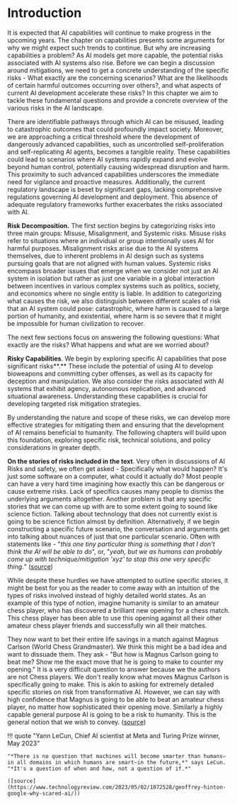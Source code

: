 # Introduction

It is expected that AI capabilities will continue to make progress in the upcoming years. The chapter on capabilities presents some arguments for why we might expect such trends to continue. But why are increasing capabilities a problem? As AI models get more capable, the potential risks associated with AI systems also rise. Before we can begin a discussion around mitigations, we need to get a concrete understanding of the specific risks - What exactly are the concerning scenarios? What are the likelihoods of certain harmful outcomes occurring over others?, and what aspects of current AI development accelerate these risks? In this chapter we aim to tackle these fundamental questions and provide a concrete overview of the various risks in the AI landscape.

There are identifiable pathways through which AI can be misused, leading to catastrophic outcomes that could profoundly impact society. Moreover, we are approaching a critical threshold where the development of dangerously advanced capabilities, such as uncontrolled self-proliferation and self-replicating AI agents, becomes a tangible reality. These capabilities could lead to scenarios where AI systems rapidly expand and evolve beyond human control, potentially causing widespread disruption and harm. This proximity to such advanced capabilities underscores the immediate need for vigilance and proactive measures. Additionally, the current regulatory landscape is beset by significant gaps, lacking comprehensive regulations governing AI development and deployment. This absence of adequate regulatory frameworks further exacerbates the risks associated with AI.

**Risk Decomposition.** The first section begins by categorizing risks into three main groups: Misuse, Misalignment, and Systemic risks. Misuse risks refer to situations where an individual or group intentionally uses AI for harmful purposes. Misalignment risks arise due to the AI systems themselves, due to inherent problems in AI design such as systems pursuing goals that are not aligned with human values. Systemic risks encompass broader issues that emerge when we consider not just an AI system in isolation but rather as just one variable in a global interaction between incentives in various complex systems such as politics, society, and economics where no single entity is liable. In addition to categorizing what causes the risk, we also distinguish between different scales of risk that an AI system could pose: catastrophic, where harm is caused to a large portion of humanity, and existential, where harm is so severe that it might be impossible for human civilization to recover.

The next few sections focus on answering the following questions: What exactly are the risks? What happens and what are we worried about?

**Risky Capabilities**.  We begin by exploring specific AI capabilities that pose significant risks**.** These include the potential of using AI to develop bioweapons and committing cyber offenses, as well as its capacity for deception and manipulation. We also consider the risks associated with AI systems that exhibit agency, autonomous replication, and advanced situational awareness. Understanding these capabilities is crucial for developing targeted risk mitigation strategies.

By understanding the nature and scope of these risks, we can develop more effective strategies for mitigating them and ensuring that the development of AI remains beneficial to humanity. The following chapters will build upon this foundation, exploring specific risk, technical solutions, and policy considerations in greater depth.

**On the stories of risks included in the text**.  Very often in discussions of AI Risks and safety, we often get asked - Specifically what would happen? It's just some software on a computer, what could it actually do? Most people can have a very hard time imagining how exactly this can be dangerous or cause extreme risks. Lack of specifics causes many people to dismiss the underlying arguments altogether. Another problem is that any specific stories that we can come up with are to some extent going to sound like science fiction. Talking about technology that does not currently exist is going to be science fiction almost by definition. Alternatively, if we begin constructing a specific future scenario, the conversation and arguments get into talking about nuances of just that one particular scenario. Often with statements like - "*this one tiny particular thing is something that I don't think the AI will be able to do*", or, "*yeah, but we as humans can probably come up with technique/mitigation 'xyz' to stop this one very specific thing.*" ([source](https://www.youtube.com/watch?v=JVIqp_lIwZg))

While despite these hurdles we have attempted to outline specific stories, it might be best for you as the reader to come away with an intuition of the types of risks involved instead of highly detailed world states. As an example of this type of notion, imagine humanity is similar to an amateur chess player, who has discovered a brilliant new opening for a chess match. This chess player has been able to use this opening against all their other amateur chess player friends and successfully win all their matches.

They now want to bet their entire life savings in a match against Magnus Carlson (World Chess Grandmaster). We think this might be a bad idea and want to dissuade them. They ask - "But how is Magnus Carlson going to beat me? Show me the exact move that he is going to make to counter my opening." It is a very difficult question to answer because we the authors are not Chess players. We don't really know what moves Magnus Carlson is specifically going to make. This is akin to asking for extremely detailed specific stories on risk from transformative AI. However, we can say with high confidence that Magnus is going to be able to beat an amateur chess player, no matter how sophisticated their opening move. Similarly a highly capable general purpose AI is going to be a risk to humanity. This is the general notion that we wish to convey. ([source](https://www.youtube.com/watch?v=JVIqp_lIwZg))

!!! quote "Yann LeCun, Chief AI scientist at Meta and Turing Prize winner, May 2023"

    
    
    "*There is no question that machines will become smarter than humans—in all domains in which humans are smart—in the future,*" says LeCun. "*It's a question of when and how, not a question of if.*" 
    
    ([source](https://www.technologyreview.com/2023/05/02/1072528/geoffrey-hinton-google-why-scared-ai/))